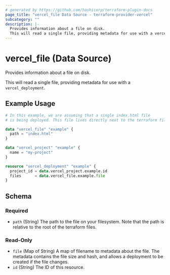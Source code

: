 ```yaml
---
# generated by https://github.com/hashicorp/terraform-plugin-docs
page_title: "vercel_file Data Source - terraform-provider-vercel"
subcategory: ""
description: |-
  Provides information about a file on disk.
  This will read a single file, providing metadata for use with a vercel_deployment.
---
```


# vercel_file (Data Source)

Provides information about a file on disk.

This will read a single file, providing metadata for use with a `vercel_deployment`.

## Example Usage

```terraform
# In this example, we are assuming that a single index.html file
# is being deployed. This file lives directly next to the terraform file.

data "vercel_file" "example" {
  path = "index.html"
}

data "vercel_project" "example" {
  name = "my-project"
}

resource "vercel_deployment" "example" {
  project_id = data.vercel_project.example.id
  files      = data.vercel_file.example.file
}
```

<!-- schema generated by tfplugindocs -->
## Schema

### Required

- `path` (String) The path to the file on your filesystem. Note that the path is relative to the root of the terraform files.

### Read-Only

- `file` (Map of String) A map of filename to metadata about the file. The metadata contains the file size and hash, and allows a deployment to be created if the file changes.
- `id` (String) The ID of this resource.


